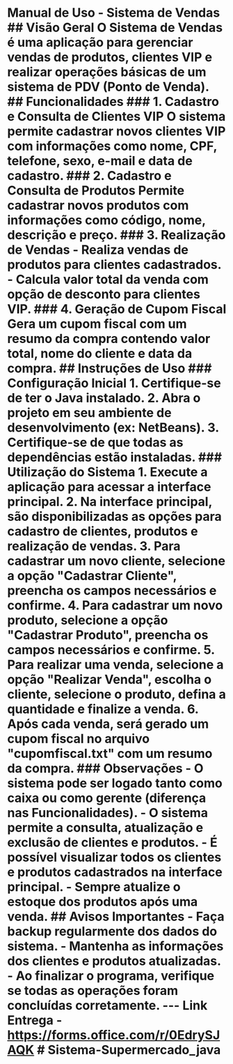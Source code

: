 # Manual de Uso - Sistema de Vendas ## Visão Geral O Sistema de Vendas é uma aplicação para gerenciar vendas de produtos, clientes VIP e realizar operações básicas de um sistema de PDV (Ponto de Venda). ## Funcionalidades ### 1. Cadastro e Consulta de Clientes VIP O sistema permite cadastrar novos clientes VIP com informações como nome, CPF, telefone, sexo, e-mail e data de cadastro. ### 2. Cadastro e Consulta de Produtos Permite cadastrar novos produtos com informações como código, nome, descrição e preço. ### 3. Realização de Vendas - Realiza vendas de produtos para clientes cadastrados. - Calcula valor total da venda com opção de desconto para clientes VIP. ### 4. Geração de Cupom Fiscal Gera um cupom fiscal com um resumo da compra contendo valor total, nome do cliente e data da compra. ## Instruções de Uso ### Configuração Inicial 1. Certifique-se de ter o Java instalado. 2. Abra o projeto em seu ambiente de desenvolvimento (ex: NetBeans). 3. Certifique-se de que todas as dependências estão instaladas. ### Utilização do Sistema 1. Execute a aplicação para acessar a interface principal. 2. Na interface principal, são disponibilizadas as opções para cadastro de clientes, produtos e realização de vendas. 3. Para cadastrar um novo cliente, selecione a opção "Cadastrar Cliente", preencha os campos necessários e confirme. 4. Para cadastrar um novo produto, selecione a opção "Cadastrar Produto", preencha os campos necessários e confirme. 5. Para realizar uma venda, selecione a opção "Realizar Venda", escolha o cliente, selecione o produto, defina a quantidade e finalize a venda. 6. Após cada venda, será gerado um cupom fiscal no arquivo "cupomfiscal.txt" com um resumo da compra. ### Observações - O sistema pode ser logado tanto como caixa ou como gerente (diferença nas Funcionalidades). - O sistema permite a consulta, atualização e exclusão de clientes e produtos. - É possível visualizar todos os clientes e produtos cadastrados na interface principal. - Sempre atualize o estoque dos produtos após uma venda. ## Avisos Importantes - Faça backup regularmente dos dados do sistema. - Mantenha as informações dos clientes e produtos atualizadas. - Ao finalizar o programa, verifique se todas as operações foram concluídas corretamente. --- Link Entrega - https://forms.office.com/r/0EdrySJAQK # Sistema-Supermercado_java 
